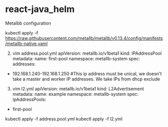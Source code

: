 # react-java_helm
Metalbb configuration

kubectl apply -f https://raw.githubusercontent.com/metallb/metallb/v0.13.4/config/manifests/metallb-native.yaml


2) vim address.pool.yml
apiVersion: metallb.io/v1beta1
kind: IPAddressPool
metadata:
  name: first-pool
  namespace: metallb-system
spec:
  addresses:
  - 192.168.1.240-192.168.1.250  #This ip address must be unical, we doesn't take a master and worker IP addresses. We take IPs from dhcp exclude
  
3) vim l2.yml
apiVersion: metallb.io/v1beta1
kind: L2Advertisement
metadata:
  name: example
  namespace: metallb-system
spec:
  ipAddressPools:
  - first-pool
  
  
kubectl apply -f address.pool.yml
kubectl apply -f l2.yml
